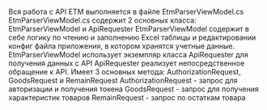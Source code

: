 Вся работа с API ETM выполняется в файле EtmParserViewModel.cs
EtmParserViewModel.cs содержит 2 основных класса: EtmParserViewModel и ApiRequester
EtmParserViewModel содержит в себе логику по чтению и заполнению Excel таблицы и редактировании конфиг файла приложения, в котором хранятся учетные данные. EtmParserViewModel использует экземпляр класса ApiRequester для получения данных с API
ApiRequester реализует непосредственное обращение к API. Имеет 3 основных метода: AuthorizationRequest, GoodsRequest и RemainRequest
AuthorizationRequest - запрос для авторизации и получения токена
GoodsRequest - запрос для получения характеристик товаров
RemainRequest - запрос по остаткам товара
